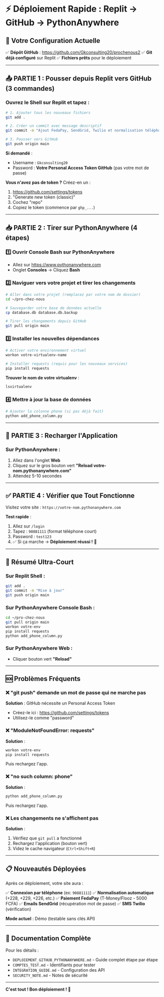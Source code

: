 # ⚡ Déploiement Rapide : Replit → GitHub → PythonAnywhere

## 🎯 Votre Configuration Actuelle

✅ **Dépôt GitHub** : https://github.com/Gkconsulting20/prochenous2
✅ **Git déjà configuré** sur Replit
✅ **Fichiers prêts** pour le déploiement

---

## 📤 PARTIE 1 : Pousser depuis Replit vers GitHub (3 commandes)

### Ouvrez le Shell sur Replit et tapez :

```bash
# 1. Ajouter tous les nouveaux fichiers
git add .

# 2. Créer un commit avec message descriptif
git commit -m "Ajout FedaPay, SendGrid, Twilio et normalisation téléphone"

# 3. Pousser vers GitHub
git push origin main
```

**Si demandé** :
- Username : `Gkconsulting20`
- Password : **Votre Personal Access Token GitHub** (pas votre mot de passe)

**Vous n'avez pas de token ?** Créez-en un :
1. https://github.com/settings/tokens
2. "Generate new token (classic)"
3. Cochez "repo"
4. Copiez le token (commence par `ghp_...`)

---

## 📥 PARTIE 2 : Tirer sur PythonAnywhere (4 étapes)

### 1️⃣ Ouvrir Console Bash sur PythonAnywhere

- Allez sur https://www.pythonanywhere.com
- Onglet **Consoles** → Cliquez **Bash**

### 2️⃣ Naviguer vers votre projet et tirer les changements

```bash
# Aller dans votre projet (remplacez par votre nom de dossier)
cd ~/pro-chez-nous

# Sauvegarder votre base de données actuelle
cp database.db database.db.backup

# Tirer les changements depuis GitHub
git pull origin main
```

### 3️⃣ Installer les nouvelles dépendances

```bash
# Activer votre environnement virtuel
workon votre-virtualenv-name

# Installer requests (requis pour les nouveaux services)
pip install requests
```

**Trouver le nom de votre virtualenv** :
```bash
lsvirtualenv
```

### 4️⃣ Mettre à jour la base de données

```bash
# Ajouter la colonne phone (si pas déjà fait)
python add_phone_column.py
```

---

## 🔄 PARTIE 3 : Recharger l'Application

### Sur PythonAnywhere :

1. Allez dans l'onglet **Web**
2. Cliquez sur le gros bouton vert **"Reload votre-nom.pythonanywhere.com"**
3. Attendez 5-10 secondes

---

## ✅ PARTIE 4 : Vérifier que Tout Fonctionne

Visitez votre site : `https://votre-nom.pythonanywhere.com`

**Test rapide** :
1. Allez sur `/login`
2. Tapez : `90881111` (format téléphone court)
3. Password : `test123`
4. ✅ Si ça marche → **Déploiement réussi !** 🎉

---

## 🎁 Résumé Ultra-Court

### Sur Replit Shell :
```bash
git add .
git commit -m "Mise à jour"
git push origin main
```

### Sur PythonAnywhere Console Bash :
```bash
cd ~/pro-chez-nous
git pull origin main
workon votre-env
pip install requests
python add_phone_column.py
```

### Sur PythonAnywhere Web :
- Cliquer bouton vert **"Reload"**

---

## 🆘 Problèmes Fréquents

### ❌ "git push" demande un mot de passe qui ne marche pas

**Solution** : GitHub nécessite un Personal Access Token
- Créez-le ici : https://github.com/settings/tokens
- Utilisez-le comme "password"

### ❌ "ModuleNotFoundError: requests"

**Solution** :
```bash
workon votre-env
pip install requests
```
Puis rechargez l'app.

### ❌ "no such column: phone"

**Solution** :
```bash
python add_phone_column.py
```
Puis rechargez l'app.

### ❌ Les changements ne s'affichent pas

**Solution** :
1. Vérifiez que `git pull` a fonctionné
2. Rechargez l'application (bouton vert)
3. Videz le cache navigateur (`Ctrl+Shift+R`)

---

## 📋 Nouveautés Déployées

Après ce déploiement, votre site aura :

✅ **Connexion par téléphone** (ex: `90881111`)
✅ **Normalisation automatique** (+228, +229, +226, etc.)
✅ **Paiement FedaPay** (T-Money/Flooz - 5000 FCFA)
✅ **Emails SendGrid** (récupération mot de passe)
✅ **SMS Twilio** (vérification)

**Mode actuel** : Démo (testable sans clés API)

---

## 📖 Documentation Complète

Pour les détails :
- `DEPLOIEMENT_GITHUB_PYTHONANYWHERE.md` - Guide complet étape par étape
- `COMPTES_TEST.md` - Identifiants pour tester
- `INTEGRATION_GUIDE.md` - Configuration des API
- `SECURITY_NOTE.md` - Notes de sécurité

---

**C'est tout ! Bon déploiement ! 🚀**
